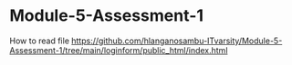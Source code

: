 # Module-5-Assessment-1

How to read file
https://github.com/hlanganosambu-ITvarsity/Module-5-Assessment-1/tree/main/loginform/public_html/index.html
